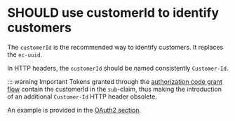 # SHOULD use customerId to identify customers

The `customerId` is the recommended way to identify customers.
It replaces the `ec-uuid`.

In HTTP headers, the `customerId` should be named consistently `Customer-Id`.

::: warning Important
Tokens granted through the [authorization code grant flow](../../../../rest/authorization/oauth/rules/must-use-authorization-grant.md) contain the customerId in the `sub`-claim, thus making the introduction of an additional `Customer-Id` HTTP header obsolete.

An example is provided in the [OAuth2 section](../../../../rest/authorization/README.md#oauth-2-0).